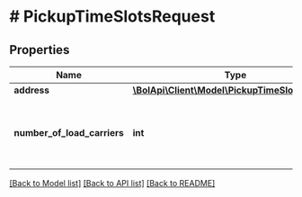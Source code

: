 # # PickupTimeSlotsRequest

## Properties

Name | Type | Description | Notes
------------ | ------------- | ------------- | -------------
**address** | [**\BolApi\Client\Model\PickupTimeSlotsAddress**](PickupTimeSlotsAddress.md) |  |
**number_of_load_carriers** | **int** | The number of load carriers in this shipment. |

[[Back to Model list]](../../README.md#models) [[Back to API list]](../../README.md#endpoints) [[Back to README]](../../README.md)
